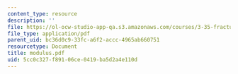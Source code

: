 ```yaml
---
content_type: resource
description: ''
file: https://ol-ocw-studio-app-qa.s3.amazonaws.com/courses/3-35-fracture-and-fatigue-fall-2003/5cc0c327f89106ce0419ba5d2a4e110d_modulus.pdf
file_type: application/pdf
parent_uid: bc36d0c9-33fc-a6f2-accc-4965ab660751
resourcetype: Document
title: modulus.pdf
uid: 5cc0c327-f891-06ce-0419-ba5d2a4e110d
---
```

